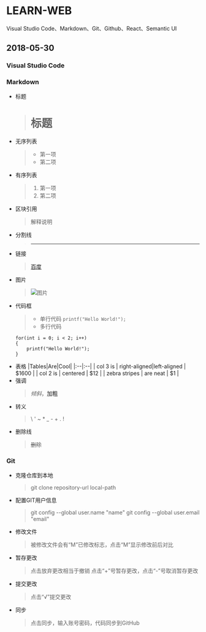 # LEARN-WEB
Visual Studio Code、Markdown、Git、Github、React、Semantic UI

## 2018-05-30

### Visual Studio Code

### Markdown
* 标题
    > # 标题
* 无序列表
    > * 第一项
    > * 第二项
* 有序列表
    > 1. 第一项
    > 2. 第二项
* 区块引用
    > 解释说明
* 分割线
    > ---
* 链接
    > [百度](https://www.baidu.com/)
* 图片
    > ![图片](https://www.baidu.com/img/bd_logo1.png)
* 代码框
    > * 单行代码 `printf("Hello World!");`
    > * 多行代码
    ```
    for(int i = 0; i < 2; i++)
    {
        printf("Hello World!");
    }
    ```
* 表格
|Tables|Are|Cool|
|:--|:--|
| col 3 is | right-aligned|left-aligned | $1600 |
| col 2 is | centered | $12 |
| zebra stripes | are neat | $1 |
* 强调
    > _倾斜_，__加粗__
* 转义
    > \\ \' \~ \* \_ \- \+ \. \!
* 删除线
    > ~~删除~~

### Git
* 克隆仓库到本地
    > git clone repository-url local-path
* 配置GIT用户信息
    > git config --global user.name "name"
    > git config --global user.email "email"
* 修改文件
    > 被修改文件会有“M”已修改标志，点击“M”显示修改前后对比
* 暂存更改
    > 点击放弃更改相当于撤销
    > 点击“+”号暂存更改，点击“-”号取消暂存更改
* 提交更改
    > 点击“√”提交更改
* 同步
    > 点击同步，输入账号密码，代码同步到GitHub